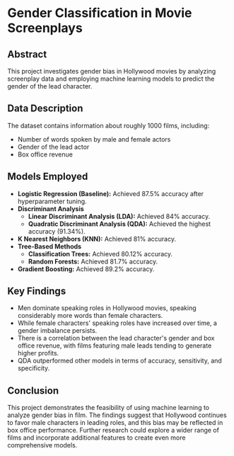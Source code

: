 # Gender Classification in Movie Screenplays

## Abstract

This project investigates gender bias in Hollywood movies by analyzing screenplay data and employing machine learning models to predict the gender of the lead character.

## Data Description

The dataset contains information about roughly 1000 films, including:

* Number of words spoken by male and female actors
* Gender of the lead actor
* Box office revenue

## Models Employed

* **Logistic Regression (Baseline):** Achieved 87.5% accuracy after hyperparameter tuning.
* **Discriminant Analysis**
    * **Linear Discriminant Analysis (LDA):** Achieved 84% accuracy.
    * **Quadratic Discriminant Analysis (QDA):** Achieved the highest accuracy (91.34%).
* **K Nearest Neighbors (KNN):** Achieved 81% accuracy.
* **Tree-Based Methods**
    * **Classification Trees:** Achieved 80.12% accuracy.
    * **Random Forests:** Achieved 81.7% accuracy.
* **Gradient Boosting:** Achieved 89.2% accuracy.

## Key Findings

* Men dominate speaking roles in Hollywood movies, speaking considerably more words than female characters.
* While female characters' speaking roles have increased over time, a gender imbalance persists.
* There is a correlation between the lead character's gender and box office revenue, with films featuring male leads tending to generate higher profits.
* QDA outperformed other models in terms of accuracy, sensitivity, and specificity.

## Conclusion

This project demonstrates the feasibility of using machine learning to analyze gender bias in film. The findings suggest that Hollywood continues to favor male characters in leading roles, and this bias may be reflected in box office performance. Further research could explore a wider range of films and incorporate additional features to create even more comprehensive models.
